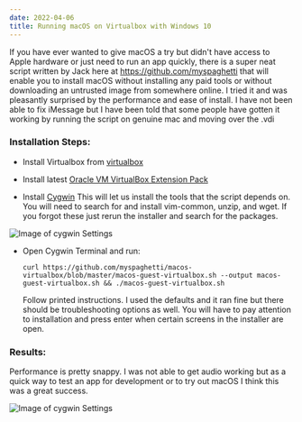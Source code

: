 ```yaml
---
date: 2022-04-06
title: Running macOS on Virtualbox with Windows 10 
---
```


If you have ever wanted to give macOS a try but didn't have access to Apple hardware or just need to run an app quickly, there is a super neat script written by Jack here at https://github.com/myspaghetti that will enable you to install macOS without installing any paid tools or without downloading an untrusted image from somewhere online. I tried it and was pleasantly surprised by the performance and ease of install. I have not been able to fix iMessage but I have been told that some people have gotten it working by running the script on genuine mac and moving over the .vdi 

### Installation Steps:

- Install Virtualbox from [virtualbox](https://www.virtualbox.org/)

- Install latest [Oracle VM VirtualBox Extension Pack](https://www.virtualbox.org/wiki/Downloads)

- Install [Cygwin](https://www.cygwin.com/) This will let us install the tools that the script depends on. 
You will need to search for and install vim-common, unzip, and wget. If you forgot these just rerun the installer and search for the packages.

![Image of cygwin Settings](../../assets/images/macOS-on-Windows/cygwin.PNG)

- Open Cygwin Terminal and run:
  
  `curl https://github.com/myspaghetti/macos-virtualbox/blob/master/macos-guest-virtualbox.sh --output macos-guest-virtualbox.sh && ./macos-guest-virtualbox.sh`

  Follow printed instructions. I used the defaults and it ran fine but there should be troubleshooting options as well. You will have to pay attention to installation and press enter when certain screens in the installer are open. 

### Results:

Performance is pretty snappy. I was not able to get audio working but as a quick way to test an app for development or to try out macOS I think this was a great success. 

![Image of cygwin Settings](../../assets/images/macOS-on-Windows/virtualbox.PNG)

